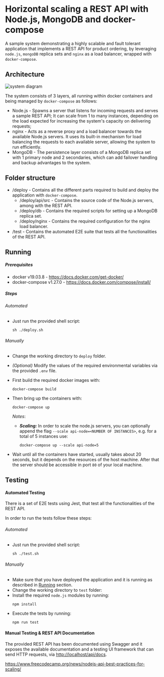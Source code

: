 # Horizontal scaling a REST API with Node.js, MongoDB and docker-compose
A sample system demonstrating a highly scalable and fault tolerant application that implements a REST API for product ordering, by leveraging `node.js`, `mongoDB` replica sets and `nginx` as a load balancer, wrapped with `docker-compose`. 

## Architecture
![system diagram](./system-diagram.png)

The system consists of 3 layers, all running within docker containers and being managed by `docker-compose` as follows:
* Node.js - Spawns a server that listens for incoming requests and serves a sample REST API; It can scale from 1 to many instances, depending on the load expected for increasing the system's capacity on delivering requests;
* nginx - Acts as a reverse proxy and a load balancer towards the available Node.js servers. It uses its built-in mechanism for load balancing the requests to each available server, allowing the system to run efficiently.
* MongoDB - The persistence layer consists of a MongoDB replica set with 1 primary node and 2 secondaries, which can add failover handling and backup advantages to the system.

## Folder structure
* /deploy - Contains all the different parts required to build and deploy the application with `docker-compose`.
    - /deploy/api/src - Contains the source code of the Node.js servers, among with the REST API.
    - /deploy/db - Contains the required scripts for setting up a MongoDB replica set.
    - /deploy/nginx - Contains the required configuration for the nginx load balancer.
* /test - Contains the automated E2E suite that tests all the functionalities of the REST API.    

## Running
##### Prerequisites
  * docker v19.03.8 - https://docs.docker.com/get-docker/
  * docker-compose v1.27.0 - https://docs.docker.com/compose/install/
      
##### Steps
###### Automated
* Just run the provided shell script:
    ```
    sh ./deploy.sh
    ```     
###### Manually  
* Change the working directory to `deploy` folder.
* _(Optional)_ Modify the values of the required environmental variables via the provided `.env` file. 
* First build the required docker images with:
    ```
    docker-compose build
    ```

* Then bring up the containers with:
    ```
    docker-compose up
    ``` 

    *Notes*: 
    - ***Scaling:*** In order to scale the node.js servers, you can optionally append the flag `--scale api-node=<NUMBER OF INSTANCES>`, e.g. for a total of 5 instances use: 
        ```
        docker-compose up --scale api-node=5
        ```
* Wait until all the containers have started, usually takes about 20 seconds, but it depends on the resources of the host machine. After that the server should be accessible in port `80` of your local machine.
## Testing
#### Automated Testing
There is a set of E2E tests using Jest, that test all the functionalities of the REST API.

In order to run the tests follow these steps:
###### Automated
* Just run the provided shell script:
    ```
    sh ./test.sh
    ```     
###### Manually
* Make sure that you have deployed the application and it is running as described in [Running](#running) section.
* Change the working directory to `test` folder:
* Install the required `node.js` modules by running:
    ```
    npm install
    ``` 
* Execute the tests by running:
    ```
    npm run test
    ``` 
#### Manual Testing & REST API Documentation
The provided REST API has been documented using Swagger and it exposes the available documentation and a testing UI framework that can send HTTP requests, via [http://localhost/api/docs](http://localhost/api/docs).

https://www.freecodecamp.org/news/nodejs-api-best-practices-for-scaling/
